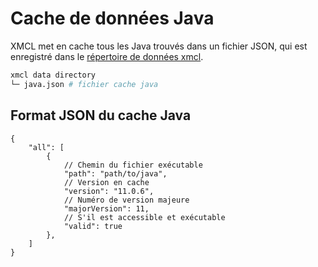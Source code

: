 # Cache de données Java

XMCL met en cache tous les Java trouvés dans un fichier JSON, qui est enregistré dans le [répertoire de données xmcl](/fr/guide/manage#xmcl-cache-and-database).

```sh
xmcl data directory
└─ java.json # fichier cache java
```

## Format JSON du cache Java

```json5
{
    "all": [
        {
            // Chemin du fichier exécutable
            "path": "path/to/java",
            // Version en cache
            "version": "11.0.6",
            // Numéro de version majeure
            "majorVersion": 11,
            // S'il est accessible et exécutable
            "valid": true
        },
    ]
}
```